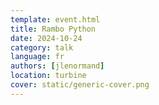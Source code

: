 ```yaml
---
template: event.html
title: Rambo Python
date: 2024-10-24
category: talk
language: fr
authors: [jlenormand]
location: turbine
cover: static/generic-cover.png
---
```

